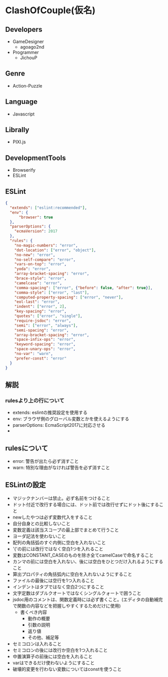 # ClashOfCouple(仮名)
## Developers
* GameDesigner
    * agoago2nd
* Programmer
    * JichouP

## Genre
* Action-Puzzle

## Language
* Javascript

## Librally
* PIXI.js

## DevelopmentTools
* Browserify
* ESLint

## ESLint
```json
{
  "extends": ["eslint:recommended"],
  "env": {
      "browser": true
  },
  "parserOptions": {
    "ecmaVersion": 2017
  },
  "rules": {
    "no-magic-numbers": "error",
    "dot-location": ["error", "object"],
    "no-new": "error",
    "no-self-compare": "error",
    "vars-on-top": "error",
    "yoda": "error",
    "array-bracket-spacing": "error",
    "brace-style": "error",
    "camelcase": "error",
    "comma-spacing": ["error", {"before": false, "after": true}],
    "comma-style": ["error", "last"],
    "computed-property-spacing": ["error", "never"],
    "eol-last": "error",
    "indent": ["error", 2],
    "key-spacing": "error",
    "quotes": ["error", "single"],
    "require-jsdoc": "error",
    "semi": ["error", "always"],
    "semi-spacing": "error",
    "array-bracket-spacing": "error",
    "space-infix-ops": "error",
    "keyword-spacing": "error",
    "space-unary-ops": "error",
    "no-var": "warn",
    "prefer-const": "error"
  }
}
```
## 解説

### rulesより上の行について
* extends: eslintの推奨設定を使用する
* env: ブラウザ側のグローバル変数とかを使えるようにする
* parserOptions: EcmaScript2017に対応させる
* 
## rulesについて
* error: 警告が出たら必ず消すこと
* warn: 特別な理由がなければ警告を必ず消すこと

## ESLintの設定
* マジックナンバーは禁止。必ず名前をつけること
* ドット付近で改行する場合には、ドット前では改行せずにドット後にすること
* newしたやつは必ず変数代入をすること
* 自分自身との比較しないこと
* 変数定義は該当スコープの最上部でまとめて行うこと
* ヨーダ記法を使わないこと
* 配列の角括弧のすぐ内側に空白を入れないこと
* '{'の前には改行ではなく空白1つを入れること
* 変数はCONSTANT_CASEのものを除き全てcamelCaseで命名すること
* カンマの前には空白を入れない、後には空白をひとつだけ入れるようにすること
* 算出プロパティの角括弧内に空白を入れないようにすること
* ファイルの最後には空行を1つ入れること
* インデントはタブではなく空白2つにすること
* 文字定数はダブルクオートではなくシングルクォートで囲うこと
* jsdoc用のコメントは、関数定義時には必ず書くこと。(エディタの自動補完で関数の内容などを把握しやすくするためだけに使用)
    * 書くべき内容
        * 動作の概要
        * 引数の説明
        * 返り値
        * その他、補足等
* セミコロンは入れること
* セミコロンの後には改行か空白を1つ入れること
* 中置演算子の前後には空白を入れること
* varはできるだけ使わないようにすること
* 破壊的変更を行わない変数についてはconstを使うこと

